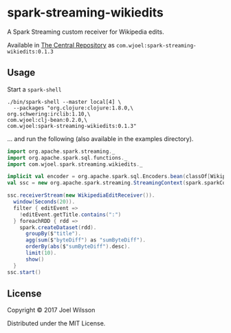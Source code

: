 # spark-streaming-wikiedits

A Spark Streaming custom receiver for Wikipedia edits.

Available in [The Central Repository](https://search.maven.org/#artifactdetails%7Ccom.wjoel%7Cspark-streaming-wikiedits%7C0.1.3%7Cjar) as `com.wjoel:spark-streaming-wikiedits:0.1.3`

## Usage

Start a `spark-shell`

```shell
./bin/spark-shell --master local[4] \
  --packages "org.clojure:clojure:1.8.0,\
org.schwering:irclib:1.10,\
com.wjoel:clj-bean:0.2.0,\
com.wjoel:spark-streaming-wikiedits:0.1.3"
```

... and run the following (also available in the examples directory).

```scala
import org.apache.spark.streaming._
import org.apache.spark.sql.functions._
import com.wjoel.spark.streaming.wikiedits._

implicit val encoder = org.apache.spark.sql.Encoders.bean(classOf[WikipediaEditEvent])
val ssc = new org.apache.spark.streaming.StreamingContext(spark.sparkContext, Seconds(5))

ssc.receiverStream(new WikipediaEditReceiver()).
  window(Seconds(20)).
  filter { editEvent =>
    !editEvent.getTitle.contains(":")
  } foreachRDD { rdd =>
    spark.createDataset(rdd).
      groupBy($"title").
      agg(sum($"byteDiff") as "sumByteDiff").
      orderBy(abs($"sumByteDiff").desc).
      limit(10).
      show()
  }
ssc.start()
```

## License

Copyright © 2017 Joel Wilsson

Distributed under the MIT License.
